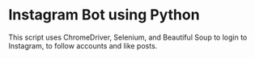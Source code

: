 # Instagram Bot using Python

This script uses ChromeDriver, Selenium, and Beautiful Soup to login to Instagram, to follow accounts and like posts.
